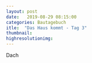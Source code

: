 ```yaml
---
layout: post
date:   2019-08-29 08:15:00
categories: Bautagebuch
itle:  "Das Haus kommt - Tag 3"
thumbnail: 
highresolutionimg: 
---
```


<div class="entry-content">

Dach

</div><!-- .entry-content -->
